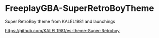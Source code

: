 # FreeplayGBA-SuperRetroBoyTheme
Super RetroBoy theme from KALEL1981 and launchings

https://github.com/KALEL1981/es-theme-Super-Retroboy
